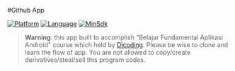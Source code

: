 #Github App

[![Platform](https://img.shields.io/badge/platform-Android-green)](https://github.com/dharmayudistira/github-app/blob/master/app/build.gradle)
[![Language](https://img.shields.io/badge/language-Kotlin-blue)](https://github.com/dharmayudistira/github-app/blob/master/app/build.gradle)
[![MinSdk](https://img.shields.io/badge/minsdk-23-red)](https://github.com/dharmayudistira/github-app/blob/master/app/build.gradle)

> <b>Warning</b>: this app built to accomplish "Belajar Fundamental Aplikasi Android" course which held by [Dicoding](https://www.dicoding.com). 
> Please be wise to clone and learn the flow of app. You are not allowed to copy/create derivatives/steal/sell this program codes.

